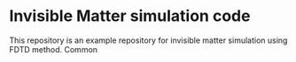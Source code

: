 # Invisible Matter simulation code

This repository is an example repository for invisible matter simulation using FDTD method.
Common